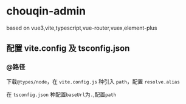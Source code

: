 # chouqin-admin

based on vue3,vite,typescript,vue-router,vuex,element-plus

## 配置 vite.config 及 tsconfig.json

### @路径

下载`@types/node`，在 `vite.config.js` 种引入 `path`，配置 `resolve.alias`

在 `tsconfig.json` 种配置`baseUrl`为`.`,配置`path`

